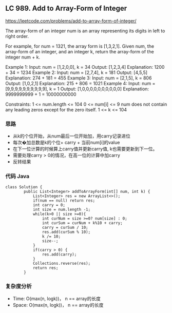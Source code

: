 ## LC 989. Add to Array-Form of Integer
https://leetcode.com/problems/add-to-array-form-of-integer/

The array-form of an integer num is an array representing its digits in left to right order.

For example, for num = 1321, the array form is [1,3,2,1]. Given num, the array-form of an integer, and an integer k, return the array-form of the integer num + k.

Example 1:
Input: num = [1,2,0,0], k = 34 Output: [1,2,3,4] Explanation: 1200 + 34 = 1234 Example 2:
Input: num = [2,7,4], k = 181 Output: [4,5,5] Explanation: 274 + 181 = 455 Example 3:
Input: num = [2,1,5], k = 806 Output: [1,0,2,1] Explanation: 215 + 806 = 1021 Example 4:
Input: num = [9,9,9,9,9,9,9,9,9,9], k = 1 Output: [1,0,0,0,0,0,0,0,0,0,0] Explanation: 9999999999 + 1 = 10000000000

Constraints:
1 <= num.length <= 104 0 <= num[i] <= 9 num does not contain any leading zeros except for the zero itself. 1 <= k <= 104

### 思路
- 从k的个位开始，从num最后一位开始加，用carry记录进位
- 每次�加总数是k的个位+ carry + 当前num[i]的value
- 在下一位计算的时候算上carry值并更新carry值, k也需要更新到下一位。
- 需要处理carry > 0的情况，在高一位的计算中加carry
- 反转结果

### 代码 Java
```
class Solution {
        public List<Integer> addToArrayForm(int[] num, int k) {
            List<Integer> res = new ArrayList<>();
            if(num == null) return res;
            int carry = 0;
            int size = num.length -1;
            while(k>0 || size >=0){
                int curNum = size >=0? num[size] : 0;
                int curSum = curNum + k%10 + carry;
                carry = curSum / 10;
                res.add(curSum % 10);
                k /= 10;
                size--;
            }
            if(carry > 0) {
                res.add(carry);
            }
            Collections.reverse(res);
            return res;
        }
```
### 复杂度分析
- Time: O(max(n, logk))， n == array的长度
- Space: O(max(n, logk))， n == array的长度
